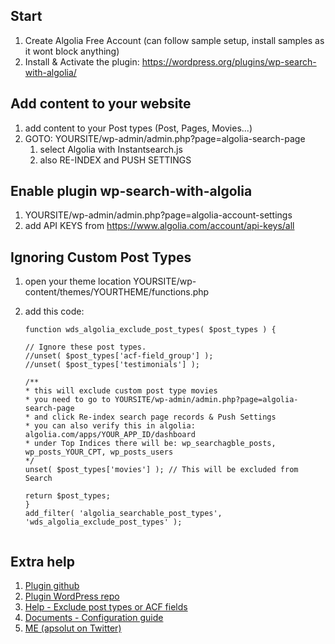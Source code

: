 ## Start
 1. Create Algolia Free Account (can follow sample setup, install samples as it wont block anything)
 2. Install & Activate the plugin: https://wordpress.org/plugins/wp-search-with-algolia/


## Add content to your website 
 1. add content to your Post types (Post, Pages, Movies...)
 2. GOTO: YOURSITE/wp-admin/admin.php?page=algolia-search-page
    1. select Algolia with Instantsearch.js
    1. also RE-INDEX and PUSH SETTINGS



## Enable plugin wp-search-with-algolia
 1. YOURSITE/wp-admin/admin.php?page=algolia-account-settings
 1. add API KEYS from https://www.algolia.com/account/api-keys/all




## Ignoring Custom Post Types
 1. open your theme location YOURSITE/wp-content/themes/YOURTHEME/functions.php
 2. add this code:

    ```// functions.php
    function wds_algolia_exclude_post_types( $post_types ) {

	// Ignore these post types.
	//unset( $post_types['acf-field_group'] );
	//unset( $post_types['testimonials'] );
	
	/**
	* this will exclude custom post type movies
	* you need to go to YOURSITE/wp-admin/admin.php?page=algolia-search-page
	* and click Re-index search page records & Push Settings
	* you can also verify this in algolia: algolia.com/apps/YOUR_APP_ID/dashboard
	* under Top Indices there will be: wp_searchagble_posts, wp_posts_YOUR_CPT, wp_posts_users
	*/
	unset( $post_types['movies'] ); // This will be excluded from Search 

	return $post_types;
    }
    add_filter( 'algolia_searchable_post_types', 'wds_algolia_exclude_post_types' );


## Extra help

1. [Plugin github](https://github.com/WebDevStudios/wp-search-with-algolia)
1. [Plugin WordPress repo](https://wordpress.org/plugins/wp-search-with-algolia/)
1. [Help - Exclude post types or ACF fields](https://webdevstudios.com/2021/02/09/wp-search-with-algolia/#excluding-by-post-type)
1. [Documents - Configuration guide](https://github.com/WebDevStudios/wp-search-with-algolia/wiki/Getting-Started)
1. [ME (apsolut on Twitter)](https://twitter.com/apsolut)


